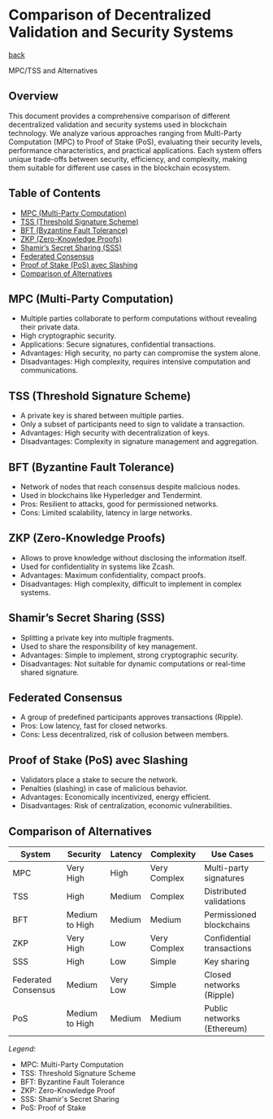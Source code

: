 # Comparison of Decentralized Validation and Security Systems <!-- omit in toc -->

[back](../README.md)

MPC/TSS and Alternatives

## Overview <!-- omit in toc -->

This document provides a comprehensive comparison of different decentralized validation and security systems used in blockchain technology. We analyze various approaches ranging from Multi-Party Computation (MPC) to Proof of Stake (PoS), evaluating their security levels, performance characteristics, and practical applications. Each system offers unique trade-offs between security, efficiency, and complexity, making them suitable for different use cases in the blockchain ecosystem.

## Table of Contents <!-- omit in toc -->

- [MPC (Multi-Party Computation)](#mpc-multi-party-computation)
- [TSS (Threshold Signature Scheme)](#tss-threshold-signature-scheme)
- [BFT (Byzantine Fault Tolerance)](#bft-byzantine-fault-tolerance)
- [ZKP (Zero-Knowledge Proofs)](#zkp-zero-knowledge-proofs)
- [Shamir’s Secret Sharing (SSS)](#shamirs-secret-sharing-sss)
- [Federated Consensus](#federated-consensus)
- [Proof of Stake (PoS) avec Slashing](#proof-of-stake-pos-avec-slashing)
- [Comparison of Alternatives](#comparison-of-alternatives)

## MPC (Multi-Party Computation)

- Multiple parties collaborate to perform computations without revealing their private data.
- High cryptographic security.
- Applications: Secure signatures, confidential transactions.
- Advantages: High security, no party can compromise the system alone.
- Disadvantages: High complexity, requires intensive computation and communications.

## TSS (Threshold Signature Scheme)

- A private key is shared between multiple parties.
- Only a subset of participants need to sign to validate a transaction.
- Advantages: High security with decentralization of keys.
- Disadvantages: Complexity in signature management and aggregation.

## BFT (Byzantine Fault Tolerance)

- Network of nodes that reach consensus despite malicious nodes.
- Used in blockchains like Hyperledger and Tendermint.
- Pros: Resilient to attacks, good for permissioned networks.
- Cons: Limited scalability, latency in large networks.

## ZKP (Zero-Knowledge Proofs)

- Allows to prove knowledge without disclosing the information itself.
- Used for confidentiality in systems like Zcash.
- Advantages: Maximum confidentiality, compact proofs.
- Disadvantages: High complexity, difficult to implement in complex systems.

## Shamir’s Secret Sharing (SSS)

- Splitting a private key into multiple fragments.
- Used to share the responsibility of key management.
- Advantages: Simple to implement, strong cryptographic security.
- Disadvantages: Not suitable for dynamic computations or real-time shared signature.

## Federated Consensus

- A group of predefined participants approves transactions (Ripple).
- Pros: Low latency, fast for closed networks.
- Cons: Less decentralized, risk of collusion between members.

## Proof of Stake (PoS) avec Slashing

- Validators place a stake to secure the network.
- Penalties (slashing) in case of malicious behavior.
- Advantages: Economically incentivized, energy efficient.
- Disadvantages: Risk of centralization, economic vulnerabilities.

## Comparison of Alternatives

| System | Security | Latency | Complexity | Use Cases |
|--------|----------|---------|------------|------------|
| MPC | Very High | High | Very Complex | Multi-party signatures |
| TSS | High | Medium | Complex | Distributed validations |
| BFT | Medium to High | Medium | Medium | Permissioned blockchains |
| ZKP | Very High | Low | Very Complex | Confidential transactions |
| SSS | High | Low | Simple | Key sharing |
| Federated Consensus | Medium | Very Low | Simple | Closed networks (Ripple) |
| PoS | Medium to High | Medium | Medium | Public networks (Ethereum) |

*Legend:*

- MPC: Multi-Party Computation
- TSS: Threshold Signature Scheme
- BFT: Byzantine Fault Tolerance
- ZKP: Zero-Knowledge Proof
- SSS: Shamir's Secret Sharing
- PoS: Proof of Stake
